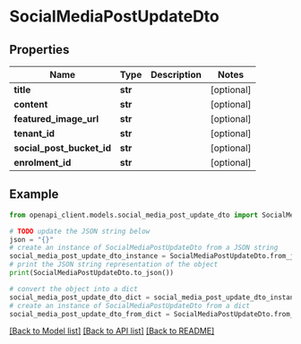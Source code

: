 # SocialMediaPostUpdateDto


## Properties

Name | Type | Description | Notes
------------ | ------------- | ------------- | -------------
**title** | **str** |  | [optional] 
**content** | **str** |  | [optional] 
**featured_image_url** | **str** |  | [optional] 
**tenant_id** | **str** |  | [optional] 
**social_post_bucket_id** | **str** |  | [optional] 
**enrolment_id** | **str** |  | [optional] 

## Example

```python
from openapi_client.models.social_media_post_update_dto import SocialMediaPostUpdateDto

# TODO update the JSON string below
json = "{}"
# create an instance of SocialMediaPostUpdateDto from a JSON string
social_media_post_update_dto_instance = SocialMediaPostUpdateDto.from_json(json)
# print the JSON string representation of the object
print(SocialMediaPostUpdateDto.to_json())

# convert the object into a dict
social_media_post_update_dto_dict = social_media_post_update_dto_instance.to_dict()
# create an instance of SocialMediaPostUpdateDto from a dict
social_media_post_update_dto_from_dict = SocialMediaPostUpdateDto.from_dict(social_media_post_update_dto_dict)
```
[[Back to Model list]](../README.md#documentation-for-models) [[Back to API list]](../README.md#documentation-for-api-endpoints) [[Back to README]](../README.md)



